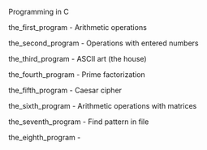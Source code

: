 Programming in C


the_first_program -  Arithmetic operations

the_second_program - Operations with entered numbers

the_third_program - ASCII art (the house)

the_fourth_program - Prime factorization

the_fifth_program - Caesar cipher

the_sixth_program - Arithmetic operations with matrices

the_seventh_program - Find pattern in file

the_eighth_program - 
